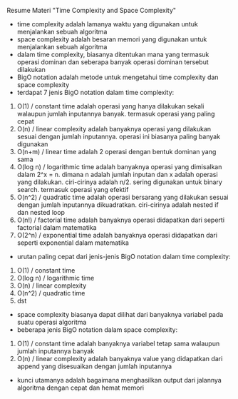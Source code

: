 Resume Materi "Time Complexity and Space Complexity"
- time complexity adalah lamanya waktu yang digunakan untuk menjalankan sebuah algoritma
- space complexity adalah besaran memori yang digunakan untuk menjalankan sebuah algoritma
- dalam time complexity, biasanya ditentukan mana yang termasuk operasi dominan dan seberapa banyak operasi dominan tersebut dilakukan
- BigO notation adalah metode untuk mengetahui time complexity dan space complexity
- terdapat 7 jenis BigO notation dalam time complexity:
1. O(1) / constant time adalah operasi yang hanya dilakukan sekali walaupun jumlah inputannya banyak. termasuk operasi yang paling cepat
2. O(n) / linear complexity adalah banyaknya operasi yang dilakukan sesuai dengan jumlah inputannya. operasi ini biasanya paling banyak digunakan
3. O(n+m) / linear time adalah 2 operasi dengan bentuk dominan yang sama
4. O(log n) / logarithmic time adalah banyaknya operasi yang dimisalkan dalam 2^x = n. dimana n adalah jumlah inputan dan x adalah operasi yang dilakukan. ciri-cirinya adalah n/2. sering digunakan untuk binary search. termasuk operasi yang efektif
5. O(n^2) / quadratic time adalah operasi bersarang yang dilakukan sesuai dengan jumlah inputannya dikuadratkan. ciri-cirinya adalah nested if dan nested loop
6. O(n!) / factorial time adalah banyaknya operasi didapatkan dari seperti factorial dalam matematika
7. O(2^n) / exponential time adalah banyaknya operasi didapatkan dari seperti exponential dalam matematika
- urutan paling cepat dari jenis-jenis BigO notation dalam time complexity:
1. O(1) / constant time
2. O(log n) / logarithmic time
3. O(n) / linear complexity
4. O(n^2) / quadratic time
5. dst
- space complexity biasanya dapat dilihat dari banyaknya variabel pada suatu operasi algoritma
- beberapa jenis BigO notation dalam space complexity:
1. O(1) / constant time adalah banyaknya variabel tetap sama walaupun jumlah inputannya banyak
2. O(n) / linear complexity adalah banyaknya value yang didapatkan dari append yang disesuaikan dengan jumlah inputannya
- kunci utamanya adalah bagaimana menghasilkan output dari jalannya algoritma dengan cepat dan hemat memori